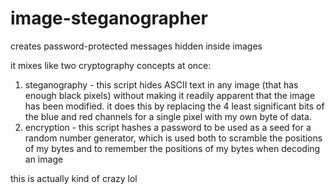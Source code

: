 # image-steganographer
creates password-protected messages hidden inside images

it mixes like two cryptography concepts at once:

1. steganography - this script hides ASCII text in any image (that has enough black pixels) without making it readily apparent that the image has been modified. it does this by replacing the 4 least significant bits of the blue and red channels for a single pixel with my own byte of data. 
2. encryption - this script hashes a password to be used as a seed for a random number generator, which is used both to scramble the positions of my bytes and to remember the positions of my bytes when decoding an image

this is actually kind of crazy lol

